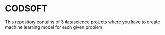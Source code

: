 # CODSOFT
This repository contains of 3 datascience projects where you have to create machine learning model for each given problem  
